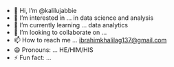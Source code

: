 - 👋 Hi, I’m @kalilujabbie
- 👀 I’m interested in ... in data science and analysis 
- 🌱 I’m currently learning ... data analytics
- 💞️ I’m looking to collaborate on ... 
- 📫 How to reach me ... ibrahimkhalilag137@gmail.com
- 😄 Pronouns: ... HE/HIM/HIS
- ⚡ Fun fact: ...

<!---
kalilujabbie/kalilujabbie is a ✨ special ✨ repository because its `README.md` (this file) appears on your GitHub profile.
You can click the Preview link to take a look at your changes.
--->
